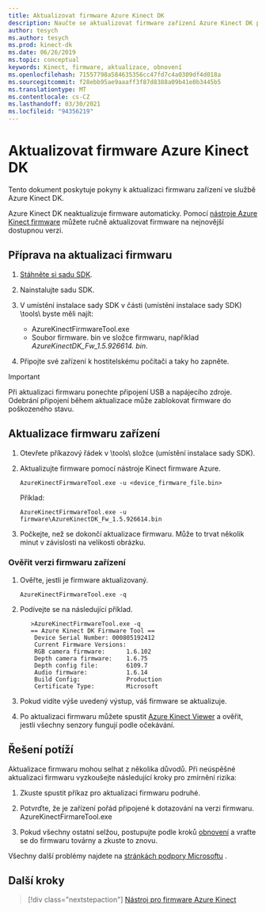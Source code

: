 ```yaml
---
title: Aktualizovat firmware Azure Kinect DK
description: Naučte se aktualizovat firmware zařízení Azure Kinect DK pomocí nástroje pro firmware Azure Kinect.
author: tesych
ms.author: tesych
ms.prod: kinect-dk
ms.date: 06/26/2019
ms.topic: conceptual
keywords: Kinect, firmware, aktualizace, obnovení
ms.openlocfilehash: 71557798a584635356cc47fd7c4a0309df4d018a
ms.sourcegitcommit: f28ebb95ae9aaaff3f87d8388a09b41e0b3445b5
ms.translationtype: MT
ms.contentlocale: cs-CZ
ms.lasthandoff: 03/30/2021
ms.locfileid: "94356219"
---
```

# <a name="update-azure-kinect-dk-firmware"></a>Aktualizovat firmware Azure Kinect DK

Tento dokument poskytuje pokyny k aktualizaci firmwaru zařízení ve službě Azure Kinect DK.

Azure Kinect DK neaktualizuje firmware automaticky. Pomocí [nástroje Azure Kinect firmware](azure-kinect-firmware-tool.md) můžete ručně aktualizovat firmware na nejnovější dostupnou verzi.

## <a name="prepare-for-firmware-update"></a>Příprava na aktualizaci firmwaru

1. [Stáhněte si sadu SDK](sensor-sdk-download.md).
2. Nainstalujte sadu SDK.
3. V umístění instalace sady SDK v části (umístění instalace sady SDK) \tools\ byste měli najít:

    - AzureKinectFirmwareTool.exe
    - Soubor firmware. bin ve složce firmwaru, například *AzureKinectDK_Fw_1.5.926614. bin*.

4. Připojte své zařízení k hostitelskému počítači a taky ho zapněte.

> [!IMPORTANT]
> Při aktualizaci firmwaru ponechte připojení USB a napájecího zdroje. Odebrání připojení během aktualizace může zablokovat firmware do poškozeného stavu.

## <a name="update-device-firmware"></a>Aktualizace firmwaru zařízení

1. Otevřete příkazový řádek v \tools\ složce (umístění instalace sady SDK).
2. Aktualizujte firmware pomocí nástroje Kinect firmware Azure.

    `AzureKinectFirmwareTool.exe -u <device_firmware_file.bin>`

    Příklad:

    `AzureKinectFirmwareTool.exe -u firmware\AzureKinectDK_Fw_1.5.926614.bin`

3. Počkejte, než se dokončí aktualizace firmwaru. Může to trvat několik minut v závislosti na velikosti obrázku.

### <a name="verify-device-firmware-version"></a>Ověřit verzi firmwaru zařízení

1. Ověřte, jestli je firmware aktualizovaný.

    `AzureKinectFirmwareTool.exe -q`

2. Podívejte se na následující příklad.

    ```console
       >AzureKinectFirmwareTool.exe -q
       == Azure Kinect DK Firmware Tool ==
        Device Serial Number: 000805192412
        Current Firmware Versions:
        RGB camera firmware:      1.6.102
        Depth camera firmware:    1.6.75
        Depth config file:        6109.7
        Audio firmware:           1.6.14
        Build Config:             Production
        Certificate Type:         Microsoft
    ```

3. Pokud vidíte výše uvedený výstup, váš firmware se aktualizuje.

4. Po aktualizaci firmwaru můžete spustit [Azure Kinect Viewer](azure-kinect-viewer.md) a ověřit, jestli všechny senzory fungují podle očekávání.

## <a name="troubleshooting"></a>Řešení potíží

Aktualizace firmwaru mohou selhat z několika důvodů. Při neúspěšné aktualizaci firmwaru vyzkoušejte následující kroky pro zmírnění rizika:

1. Zkuste spustit příkaz pro aktualizaci firmwaru podruhé.

2. Potvrďte, že je zařízení pořád připojené k dotazování na verzi firmwaru.        AzureKinectFirmareTool.exe

3. Pokud všechny ostatní selžou, postupujte podle kroků [obnovení](https://support.microsoft.com/help/4494277/reset-azure-kinect-dk) a vraťte se do firmwaru továrny a zkuste to znovu.

Všechny další problémy najdete na [stránkách podpory Microsoftu](./index.yml) .

## <a name="next-steps"></a>Další kroky

> [!div class="nextstepaction"]
>[Nástroj pro firmware Azure Kinect](azure-kinect-firmware-tool.md)